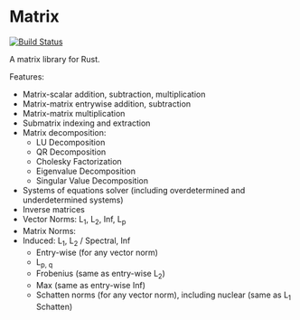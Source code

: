 # Matrix

[![Build Status](https://travis-ci.org/jblondin/matrix.svg?branch=master)](https://travis-ci.org/jblondin/matrix)

A matrix library for Rust.

Features:
* Matrix-scalar addition, subtraction, multiplication
* Matrix-matrix entrywise addition, subtraction
* Matrix-matrix multiplication
* Submatrix indexing and extraction
* Matrix decomposition:
  * LU Decomposition
  * QR Decomposition
  * Cholesky Factorization
  * Eigenvalue Decomposition
  * Singular Value Decomposition
* Systems of equations solver (including overdetermined and underdetermined systems)
* Inverse matrices
* Vector Norms: L<sub>1</sub>, L<sub>2</sub>, Inf, L<sub>p</sub>
* Matrix Norms:
* Induced: L<sub>1</sub>, L<sub>2</sub> / Spectral, Inf
  * Entry-wise (for any vector norm)
  * L<sub>p, q</sub>
  * Frobenius (same as entry-wise L<sub>2</sub>)
  * Max (same as entry-wise Inf)
  * Schatten norms (for any vector norm), including nuclear (same as L<sub>1</sub> Schatten)
